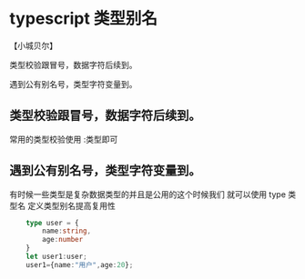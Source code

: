 # typescript 类型别名

【小城贝尔】

类型校验跟冒号，数据字符后续到。

遇到公有别名号，类型字符变量到。


## 类型校验跟冒号，数据字符后续到。
   常用的类型校验使用 :类型即可
## 遇到公有别名号，类型字符变量到。
   有时候一些类型是复杂数据类型的并且是公用的这个时候我们
   就可以使用 
   type 类型名 定义类型别名提高复用性
```ts
    type user = {
        name:string,
        age:number
    }
    let user1:user;
    user1={name:"用户",age:20};
```